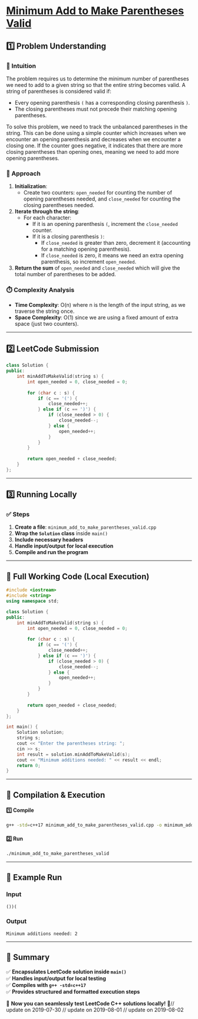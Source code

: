 # **[Minimum Add to Make Parentheses Valid](https://leetcode.com/problems/minimum-add-to-make-parentheses-valid/description/)**  

## **1️⃣ Problem Understanding**  
### **📌 Intuition**  
The problem requires us to determine the minimum number of parentheses we need to add to a given string so that the entire string becomes valid. A string of parentheses is considered valid if:
- Every opening parenthesis `(` has a corresponding closing parenthesis `)`.
- The closing parentheses must not precede their matching opening parentheses.

To solve this problem, we need to track the unbalanced parentheses in the string. This can be done using a simple counter which increases when we encounter an opening parenthesis and decreases when we encounter a closing one. If the counter goes negative, it indicates that there are more closing parentheses than opening ones, meaning we need to add more opening parentheses.

### **🚀 Approach**  
1. **Initialization**: 
   - Create two counters: `open_needed` for counting the number of opening parentheses needed, and `close_needed` for counting the closing parentheses needed.
2. **Iterate through the string**:
   - For each character:
     - If it is an opening parenthesis `(`, increment the `close_needed` counter.
     - If it is a closing parenthesis `)`:
       - If `close_needed` is greater than zero, decrement it (accounting for a matching opening parenthesis).
       - If `close_needed` is zero, it means we need an extra opening parenthesis, so increment `open_needed`.
3. **Return the sum** of `open_needed` and `close_needed` which will give the total number of parentheses to be added.

### **⏱️ Complexity Analysis**  
- **Time Complexity**: O(n) where n is the length of the input string, as we traverse the string once.
- **Space Complexity**: O(1) since we are using a fixed amount of extra space (just two counters).

---  

## **2️⃣ LeetCode Submission**  
```cpp
class Solution {
public:
    int minAddToMakeValid(string s) {
        int open_needed = 0, close_needed = 0;
        
        for (char c : s) {
            if (c == '(') {
                close_needed++;
            } else if (c == ')') {
                if (close_needed > 0) {
                    close_needed--;
                } else {
                    open_needed++;
                }
            }
        }
        
        return open_needed + close_needed;
    }
};  
```  

---  

## **3️⃣ Running Locally**  
### **✅ Steps**  
1. **Create a file**: `minimum_add_to_make_parentheses_valid.cpp`  
2. **Wrap the `Solution` class** inside `main()`  
3. **Include necessary headers**  
4. **Handle input/output for local execution**  
5. **Compile and run the program**  

---  

## **📝 Full Working Code (Local Execution)**  
```cpp
#include <iostream>
#include <string>
using namespace std;

class Solution {
public:
    int minAddToMakeValid(string s) {
        int open_needed = 0, close_needed = 0;
        
        for (char c : s) {
            if (c == '(') {
                close_needed++;
            } else if (c == ')') {
                if (close_needed > 0) {
                    close_needed--;
                } else {
                    open_needed++;
                }
            }
        }
        
        return open_needed + close_needed;
    }
};

int main() {
    Solution solution;
    string s;
    cout << "Enter the parentheses string: ";
    cin >> s;
    int result = solution.minAddToMakeValid(s);
    cout << "Minimum additions needed: " << result << endl;
    return 0;
}
```  

---  

## **🔧 Compilation & Execution**  
#### **1️⃣ Compile**  
```bash
g++ -std=c++17 minimum_add_to_make_parentheses_valid.cpp -o minimum_add_to_make_parentheses_valid
```  

#### **2️⃣ Run**  
```bash
./minimum_add_to_make_parentheses_valid
```  

---  

## **🎯 Example Run**  
### **Input**  
```
())(
```  
### **Output**  
```
Minimum additions needed: 2
```  

---  

## **📌 Summary**  
✅ **Encapsulates LeetCode solution inside `main()`**  
✅ **Handles input/output for local testing**  
✅ **Compiles with `g++ -std=c++17`**  
✅ **Provides structured and formatted execution steps**  

🚀 **Now you can seamlessly test LeetCode C++ solutions locally!** 🚀// update on 2019-07-30
// update on 2019-08-01
// update on 2019-08-02
